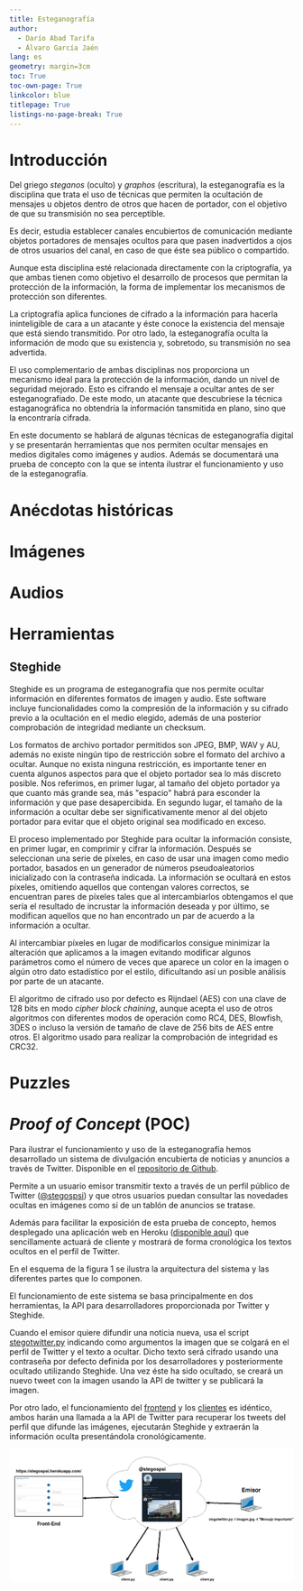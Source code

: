 ```yaml
---
title: Esteganografía
author:
  - Darío Abad Tarifa
  - Álvaro García Jaén
lang: es
geometry: margin=3cm
toc: True
toc-own-page: True
linkcolor: blue
titlepage: True
listings-no-page-break: True
---
```


# Introducción

Del griego *steganos* (oculto) y *graphos* (escritura), la esteganografía es la disciplina que trata el uso de técnicas que permiten la ocultación de mensajes u objetos dentro de otros que hacen de portador, con el objetivo de que su transmisión no sea perceptible.

Es decir, estudia establecer canales encubiertos de comunicación mediante objetos portadores de mensajes ocultos para que pasen inadvertidos a ojos de otros usuarios del canal, en caso de que éste sea público o compartido.

Aunque esta disciplina esté relacionada directamente con la criptografía, ya que ambas tienen como objetivo el desarrollo de procesos que permitan la protección de la información, la forma de implementar los mecanismos de protección son diferentes.

La criptografía aplica funciones de cifrado a la información para hacerla ininteligible de cara a un atacante y éste conoce la existencia del mensaje que está siendo transmitido. Por otro lado, la esteganografía oculta la información de modo que su existencia y, sobretodo, su transmisión no sea advertida.

El uso complementario de ambas disciplinas nos proporciona un mecanismo ideal para la protección de la información, dando un nivel de seguridad mejorado. Esto es cifrando el mensaje a ocultar antes de ser esteganografiado. De este modo, un atacante que descubriese la técnica estaganográfica no obtendría la información tansmitida en plano, sino que la encontraría cifrada.

En este documento se hablará de algunas técnicas de esteganografía digital y se presentarán herramientas que nos permiten ocultar mensajes en medios digitales como imágenes y audios. Además se documentará una prueba de concepto con la que se intenta ilustrar el funcionamiento y uso de la esteganografía.

# Anécdotas históricas
# Imágenes
# Audios
# Herramientas
## Steghide

Steghide es un programa de esteganografía que nos permite ocultar información en diferentes formatos de imagen y audio. Este software incluye funcionalidades como la compresión de la información y su cifrado previo a la ocultación en el medio elegido, además de una posterior comprobación de integridad mediante un checksum.

Los formatos de archivo portador permitidos son JPEG, BMP, WAV y AU, además no existe ningún tipo de restricción sobre el formato del archivo a ocultar. Aunque no exista ninguna restricción, es importante tener en cuenta algunos aspectos para que el objeto portador sea lo más discreto posible. Nos referimos, en primer lugar, al tamaño del objeto portador ya que cuanto más grande sea, más "espacio" habrá para esconder la información y que pase desapercibida. En segundo lugar, el tamaño de la información a ocultar debe ser significativamente menor al del objeto portador para evitar que el objeto original sea modificado en exceso.

El proceso implementado por Steghide para ocultar la información consiste, en primer lugar, en comprimir y cifrar la información. Después se seleccionan una serie de píxeles, en caso de usar una imagen como medio portador, basados en un generador de números pseudoaleatorios inicializado con la contraseña indicada. La información se ocultará en estos píxeles, omitiendo aquellos que contengan valores correctos, se encuentran pares de píxeles tales que al intercambiarlos obtengamos el que sería el resultado de incrustar la información deseada y por último, se modifican aquellos que no han encontrado un par de acuerdo a la información a ocultar.

Al intercambiar píxeles en lugar de modificarlos consigue minimizar la alteración que aplicamos a la imagen evitando modificar algunos parámetros como el número de veces que aparece un color en la imagen o algún otro dato estadístico por el estilo, dificultando así un posible análisis por parte de un atacante.

El algoritmo de cifrado uso por defecto es Rijndael (AES) con una clave de 128 bits en modo *cipher block chaining*, aunque acepta el uso de otros algoritmos con diferentes modos de operación como RC4, DES, Blowfish, 3DES o incluso la versión de tamaño de clave de 256 bits de AES entre otros. El algoritmo usado para realizar la comprobación de integridad es CRC32.

# Puzzles
# *Proof of Concept* (POC)

Para ilustrar el funcionamiento y uso de la esteganografía hemos desarrollado un sistema de divulgación encubierta de noticias y anuncios a través de Twitter. Disponible en el [repositorio de Github](https://github.com/daraahh/stegoSPSI).

Permite a un usuario emisor transmitir texto a través de un perfil público de Twitter ([\@stegospsi](https://twitter.com/stegospsi/)) y que otros usuarios puedan consultar las novedades ocultas en imágenes como si de un tablón de anuncios se tratase.

Además para facilitar la exposición de esta prueba de concepto, hemos desplegado una aplicación web en Heroku ([disponible aquí](https://stegospsi.herokuapp.com/)) que sencillamente actuará de cliente y mostrará de forma cronológica los textos ocultos en el perfil de Twitter.

En el esquema de la figura 1 se ilustra la arquitectura del sistema y las diferentes partes que lo componen.

El funcionamiento de este sistema se basa principalmente en dos herramientas, la API para desarrolladores proporcionada por Twitter y Steghide.

Cuando el emisor quiere difundir una noticia nueva, usa el script [stegotwitter.py](https://github.com/daraahh/stegoSPSI/blob/master/stegotwitter.py) indicando como argumentos la imagen que se colgará en el perfil de Twitter y el texto a ocultar. Dicho texto será cifrado usando una contraseña por defecto definida por los desarrolladores y posteriormente ocultado utilizando Steghide. Una vez éste ha sido ocultado, se creará un nuevo tweet con la imagen usando la API de twitter y se publicará la imagen.

Por otro lado, el funcionamiento del [frontend](https://github.com/daraahh/stegoSPSI/blob/master/app.py) y los [clientes](https://github.com/daraahh/stegoSPSI/blob/master/client.py) es idéntico, ambos harán una llamada a la API de Twitter para recuperar los tweets del perfil que difunde las imágenes, ejecutarán Steghide y extraerán la información oculta presentándola cronológicamente.

![Esquema PoC](esquema.png)
